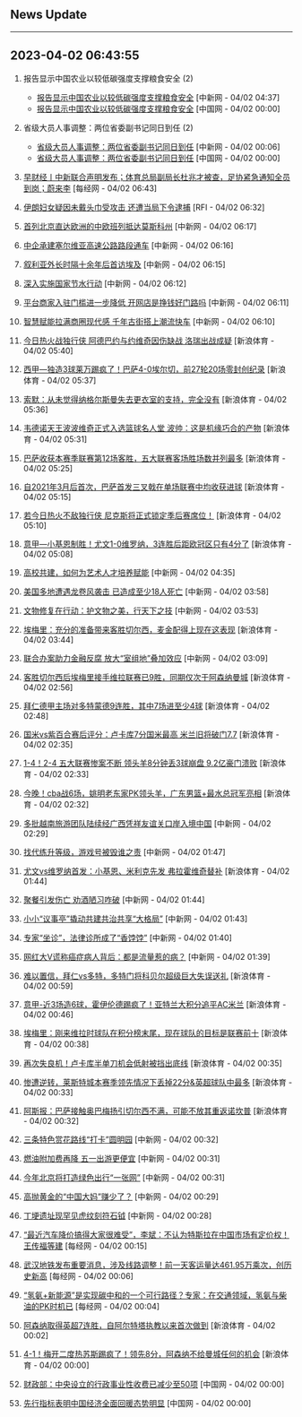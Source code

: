 ## News Update
---
2023-04-02 06:43:55
---
1. 报告显示中国农业以较低碳强度支撑粮食安全 (2)
    +  <a target="_blank" href="http://www.chinanews.com//gn/2023/04-02/9982885.shtml">报告显示中国农业以较低碳强度支撑粮食安全</a> [中新网 - 04/02 04:37]
    +  <a target="_blank" href="http://news.china.com.cn/2023-04/02/content_85206294.htm">报告显示中国农业以较低碳强度支撑粮食安全</a> [中国网 - 04/02 00:00]

2. 省级大员人事调整：两位省委副书记同日到任 (2)
    +  <a target="_blank" href="http://www.chinanews.com//gn/2023/04-02/9982863.shtml">省级大员人事调整：两位省委副书记同日到任</a> [中新网 - 04/02 00:06]
    +  <a target="_blank" href="http://news.china.com.cn/2023-04/02/content_85206243.htm">省级大员人事调整：两位省委副书记同日到任</a> [中国网 - 04/02 00:00]

3. <a target="_blank" href="https://www.nbd.com.cn/articles/2023-04-01/2741288.html">早财经丨中新联合声明发布；体育总局副局长杜兆才被查，足协紧急通知全员到岗；蔚来李</a> [每经网 - 04/02 06:43]
4. <a target="_blank" href="https://www.rfi.fr/cn/%E5%9B%BD%E9%99%85%E6%8A%A5%E9%81%93/20230401-%E8%94%A1%E6%80%BB%E7%BB%9F%E5%8F%82%E8%AE%BF%E9%A9%AC%E9%9B%85%E6%96%87%E6%98%8E%E9%81%97%E8%BF%B9-%E7%93%9C%E5%9C%B0%E9%A9%AC%E6%8B%89%E9%87%8D%E7%94%B3%E9%82%A6%E8%B0%8A%E7%A8%B3%E5%AE%9A">伊朗妇女疑因未戴头巾受攻击 还遭当局下令逮捕</a> [RFI - 04/02 06:32]
5. <a target="_blank" href="http://www.chinanews.com//cj/2023/04-02/9982894.shtml">首列北京直达欧洲的中欧班列抵达莫斯科州</a> [中新网 - 04/02 06:17]
6. <a target="_blank" href="http://www.chinanews.com//gj/2023/04-02/9982893.shtml">中企承建塞尔维亚高速公路路段通车</a> [中新网 - 04/02 06:16]
7. <a target="_blank" href="http://www.chinanews.com//gj/2023/04-02/9982892.shtml">叙利亚外长时隔十余年后首访埃及</a> [中新网 - 04/02 06:15]
8. <a target="_blank" href="http://www.chinanews.com//gn/2023/04-02/9982890.shtml">深入实施国家节水行动</a> [中新网 - 04/02 06:12]
9. <a target="_blank" href="http://www.chinanews.com//cj/2023/04-02/9982889.shtml">平台商家入驻门槛进一步降低 开网店是挣钱好门路吗</a> [中新网 - 04/02 06:11]
10. <a target="_blank" href="http://www.chinanews.com//cj/2023/04-02/9982888.shtml">智慧赋能拉满商圈现代感 千年古街搭上潮流快车</a> [中新网 - 04/02 06:10]
11. <a target="_blank" href="https://k.sina.cn/article_2018499075_784fda0302001mj5o.html?from=sports&subch=osport">今日热火战独行侠 阿德巴约与约维奇因伤缺战 洛瑞出战成疑</a> [新浪体育 - 04/02 05:40]
12. <a target="_blank" href="https://k.sina.cn/article_1436416680_559dfaa8001016asa.html?from=sports&subch=global">西甲—独造3球莱万踢疯了！巴萨4-0埃尔切，前27轮20场零封创纪录</a> [新浪体育 - 04/02 05:37]
13. <a target="_blank" href="https://k.sina.cn/article_2018499075_784fda0302001mj5m.html?from=sports&subch=osport">索默：从未觉得纳格尔斯曼失去更衣室的支持，完全没有</a> [新浪体育 - 04/02 05:36]
14. <a target="_blank" href="https://k.sina.cn/article_7300843333_1b32a0745001012psa.html?from=sports&subch=nba">韦德诺天王波波维奇正式入选篮球名人堂 波帅：这是机缘巧合的产物</a> [新浪体育 - 04/02 05:31]
15. <a target="_blank" href="https://k.sina.cn/article_2018499075_784fda0302001mj5h.html?from=sports&subch=osport">巴萨收获本赛季联赛第12场客胜，五大联赛客场胜场数并列最多</a> [新浪体育 - 04/02 05:25]
16. <a target="_blank" href="https://k.sina.cn/article_2018499075_784fda0302001mj58.html?from=sports&subch=osport">自2021年3月后首次，巴萨首发三叉戟在单场联赛中均收获进球</a> [新浪体育 - 04/02 05:15]
17. <a target="_blank" href="https://k.sina.cn/article_2018499075_784fda0302001mj55.html?from=sports&subch=osport">若今日热火不敌独行侠 尼克斯将正式锁定季后赛席位！</a> [新浪体育 - 04/02 05:10]
18. <a target="_blank" href="https://k.sina.cn/article_1436416680_559dfaa8001016as9.html?from=sports&subch=global">意甲—小基恩制胜！尤文1-0维罗纳，3连胜后距欧冠区只有4分了</a> [新浪体育 - 04/02 05:08]
19. <a target="_blank" href="http://www.chinanews.com//sh/2023/04-02/9982884.shtml">高校共建，如何为艺术人才培养赋能</a> [中新网 - 04/02 04:35]
20. <a target="_blank" href="http://www.chinanews.com//gj/2023/04-02/9982881.shtml">美国多地遭遇龙卷风袭击 已造成至少18人死亡</a> [中新网 - 04/02 03:58]
21. <a target="_blank" href="http://www.chinanews.com//cul/2023/04-02/9982880.shtml">文物修复在行动：护文物之美，行天下之技</a> [中新网 - 04/02 03:53]
22. <a target="_blank" href="https://k.sina.cn/article_2018499075_784fda0302001mj4h.html?from=sports&subch=osport">埃梅里：充分的准备带来客胜切尔西，麦金配得上现在这表现</a> [新浪体育 - 04/02 03:44]
23. <a target="_blank" href="http://www.chinanews.com//gn/2023/04-02/9982877.shtml">联合办案助力金融反腐 放大“室组地”叠加效应</a> [中新网 - 04/02 03:09]
24. <a target="_blank" href="https://k.sina.cn/article_2018499075_784fda0302001mj49.html?from=sports&subch=osport">客胜切尔西后埃梅里接手维拉联赛已9胜，同期仅次于阿森纳曼城</a> [新浪体育 - 04/02 02:56]
25. <a target="_blank" href="https://k.sina.cn/article_2018499075_784fda0302001mj47.html?from=sports&subch=osport">拜仁德甲主场对多特蒙德9连胜，其中7场进至少4球</a> [新浪体育 - 04/02 02:48]
26. <a target="_blank" href="https://k.sina.cn/article_2018499075_784fda0302001mj42.html?from=sports&subch=osport">国米vs紫百合赛后评分：卢卡库7分国米最高 米兰旧将破门7.7</a> [新浪体育 - 04/02 02:35]
27. <a target="_blank" href="https://k.sina.cn/article_7354218509_1b658780d001014zc6.html?from=sports&subch=global">1-4！2-4 五大联赛惨案不断 领头羊8分钟丢3球崩盘 9.2亿豪门溃败</a> [新浪体育 - 04/02 02:33]
28. <a target="_blank" href="https://k.sina.cn/article_1685707867_6479dc5b00101a8vi.html?from=sports&subch=cba">今晚！cba战6场，姚明老东家PK领头羊，广东男篮+最水总冠军亮相</a> [新浪体育 - 04/02 02:32]
29. <a target="_blank" href="http://www.chinanews.com//sh/2023/04-02/9982876.shtml">多批越南旅游团队陆续经广西凭祥友谊关口岸入境中国</a> [中新网 - 04/02 02:29]
30. <a target="_blank" href="http://www.chinanews.com//sh/2023/04-02/9982874.shtml">找代练升等级，游戏号被毁谁之责</a> [中新网 - 04/02 01:47]
31. <a target="_blank" href="https://k.sina.cn/article_2018499075_784fda0302001mj3f.html?from=sports&subch=osport">尤文vs维罗纳首发：小基恩、米利克先发 弗拉霍维奇替补</a> [新浪体育 - 04/02 01:44]
32. <a target="_blank" href="http://www.chinanews.com//sh/2023/04-02/9982873.shtml">聚餐引发伤亡 劝酒陋习咋破</a> [中新网 - 04/02 01:44]
33. <a target="_blank" href="http://www.chinanews.com//sh/2023/04-02/9982872.shtml">小小“议事亭”撬动共建共治共享“大格局”</a> [中新网 - 04/02 01:43]
34. <a target="_blank" href="http://www.chinanews.com//sh/2023/04-02/9982871.shtml">专家“坐诊”，法律诊所成了“香饽饽”</a> [中新网 - 04/02 01:40]
35. <a target="_blank" href="http://www.chinanews.com//sh/2023/04-02/9982870.shtml">网红大V谎称癌症病人背后：都是流量惹的病？</a> [中新网 - 04/02 01:39]
36. <a target="_blank" href="https://k.sina.cn/article_7243168542_m1afb9fb1e001019r54.html?from=sports&subch=global">难以置信，拜仁vs多特，多特门将科贝尔超级巨大失误送礼</a> [新浪体育 - 04/02 00:59]
37. <a target="_blank" href="https://k.sina.cn/article_1436416680_559dfaa8001016aru.html?from=sports&subch=global">意甲-近3场造6球，霍伊伦德踢疯了！亚特兰大积分追平AC米兰</a> [新浪体育 - 04/02 00:46]
38. <a target="_blank" href="https://k.sina.cn/article_2018499075_784fda0302001mj23.html?from=sports&subch=osport">埃梅里：刚来维拉时球队在积分榜末尾，现在球队的目标是联赛前十</a> [新浪体育 - 04/02 00:38]
39. <a target="_blank" href="https://k.sina.cn/article_2018499075_784fda0302001mj20.html?from=sports&subch=osport">再次失良机！卢卡库半单刀机会低射被挡出底线</a> [新浪体育 - 04/02 00:35]
40. <a target="_blank" href="https://k.sina.cn/article_2018499075_784fda0302001mj22.html?from=sports&subch=osport">惨遭逆转，莱斯特城本赛季领先情况下丢掉22分&英超球队中最多</a> [新浪体育 - 04/02 00:33]
41. <a target="_blank" href="https://k.sina.cn/article_2018499075_784fda0302001mj1y.html?from=sports&subch=osport">阿斯报：巴萨接触奥巴梅扬引切尔西不满，可能不放其重返诺坎普</a> [新浪体育 - 04/02 00:32]
42. <a target="_blank" href="http://www.chinanews.com//sh/2023/04-02/9982869.shtml">三条特色赏花路线“打卡”圆明园</a> [中新网 - 04/02 00:32]
43. <a target="_blank" href="http://www.chinanews.com//cj/2023/04-02/9982868.shtml">燃油附加费再降 五一出游更便宜</a> [中新网 - 04/02 00:31]
44. <a target="_blank" href="http://www.chinanews.com//sh/2023/04-02/9982867.shtml">今年北京将打造绿色出行“一张网”</a> [中新网 - 04/02 00:31]
45. <a target="_blank" href="http://www.chinanews.com//cj/2023/04-02/9982866.shtml">高抛黄金的“中国大妈”赚少了？</a> [中新网 - 04/02 00:29]
46. <a target="_blank" href="http://www.chinanews.com//cul/2023/04-02/9982865.shtml">丁埂遗址现罕见虎纹刻符石钺</a> [中新网 - 04/02 00:28]
47. <a target="_blank" href="https://www.nbd.com.cn/articles/2023-04-02/2741353.html">“最近汽车降价搞得大家很难受”，李斌：不认为特斯拉在中国市场有定价权！王传福等建</a> [每经网 - 04/02 00:15]
48. <a target="_blank" href="https://www.nbd.com.cn/articles/2023-04-01/2741350.html">武汉地铁发布重要消息，涉及线路调整！前一天客运量达461.95万乘次，创历史新高</a> [每经网 - 04/02 00:06]
49. <a target="_blank" href="https://www.nbd.com.cn/articles/2023-04-01/2741340.html">“氢氨+新能源”是实现碳中和的一个可行路径？专家：在交通领域，氢氨与柴油的PK时机已</a> [每经网 - 04/02 00:04]
50. <a target="_blank" href="https://k.sina.cn/article_2018499075_784fda0302001mj1e.html?from=sports&subch=osport">阿森纳取得英超7连胜，自阿尔特塔执教以来首次做到</a> [新浪体育 - 04/02 00:02]
51. <a target="_blank" href="https://k.sina.cn/article_1436416680_559dfaa8001016arq.html?from=sports&subch=global">4-1！梅开二度热苏斯踢疯了！领先8分，阿森纳不给曼城任何的机会</a> [新浪体育 - 04/02 00:00]
52. <a target="_blank" href="http://news.china.com.cn/2023-04/02/content_85206297.htm">财政部：中央设立的行政事业性收费已减少至50项</a> [中国网 - 04/02 00:00]
53. <a target="_blank" href="http://news.china.com.cn/2023-04/02/content_85206203.htm">先行指标表明中国经济全面回暖态势明显</a> [中国网 - 04/02 00:00]
